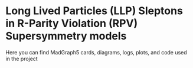 # Long Lived Particles (LLP) Sleptons in R-Parity Violation (RPV) Supersymmetry models
Here you can find  MadGraph5 cards, diagrams, logs, plots, and code used in the project
